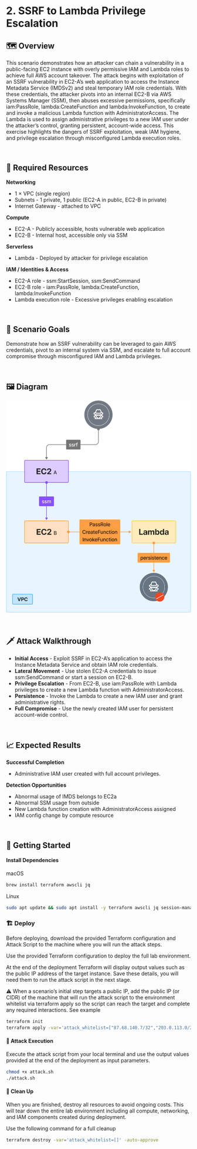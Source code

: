 # 2. SSRF to Lambda Privilege Escalation

## 🗺️ Overview
This scenario demonstrates how an attacker can chain a vulnerability in a public-facing EC2 instance with overly permissive IAM and Lambda roles to achieve full AWS account takeover. The attack begins with exploitation of an SSRF vulnerability in EC2-A’s web application to access the Instance Metadata Service (IMDSv2) and steal temporary IAM role credentials. With these credentials, the attacker pivots into an internal EC2-B via AWS Systems Manager (SSM), then abuses excessive permissions, specifically iam:PassRole, lambda:CreateFunction and lambda:InvokeFunction, to create and invoke a malicious Lambda function with AdministratorAccess. The Lambda is used to assign administrative privileges to a new IAM user under the attacker’s control, granting persistent, account-wide access. This exercise highlights the dangers of SSRF exploitation, weak IAM hygiene, and privilege escalation through misconfigured Lambda execution roles.

&nbsp;

## 🧩 Required Resources

**Networking**
- 1 × VPC (single region)
- Subnets - 1 private, 1 public (EC2-A in public, EC2-B in private)
- Internet Gateway - attached to VPC

**Compute**
- EC2-A - Publicly accessible, hosts vulnerable web application
- EC2-B - Internal host, accessible only via SSM

**Serverless**
- Lambda - Deployed by attacker for privilege escalation

**IAM / Identities & Access**
- EC2-A role - ssm:StartSession, ssm:SendCommand
- EC2-B role - iam:PassRole, lambda:CreateFunction, lambda:InvokeFunction
- Lambda execution role - Excessive privileges enabling escalation

&nbsp;

## 🎯 Scenario Goals
Demonstrate how an SSRF vulnerability can be leveraged to gain AWS credentials, pivot to an internal system via SSM, and escalate to full account compromise through misconfigured IAM and Lambda privileges.

&nbsp;

## 🖼️ Diagram
![Diagram](./diagram.png)

&nbsp;

## 🗡️ Attack Walkthrough
- **Initial Access** - Exploit SSRF in EC2-A’s application to access the Instance Metadata Service and obtain IAM role credentials.
- **Lateral Movement** - Use stolen EC2-A credentials to issue ssm:SendCommand or start a session on EC2-B.
- **Privilege Escalation** - From EC2-B, use iam:PassRole with Lambda privileges to create a new Lambda function with AdministratorAccess.
- **Persistence** - Invoke the Lambda to create a new IAM user and grant administrative rights.
- **Full Compromise** - Use the newly created IAM user for persistent account-wide control.

&nbsp;

## 📈 Expected Results
**Successful Completion**
- Administrative IAM user created with full account privileges.

**Detection Opportunities**
- Abnormal usage of IMDS belongs to EC2a
- Abnormal SSM usage from outside
- New Lambda function creation with AdministratorAccess assigned
- IAM config change by compute resource

&nbsp;

## 🚀 Getting Started

#### Install Dependencies
macOS
```bash
brew install terraform awscli jq
```
Linux
```bash
sudo apt update && sudo apt install -y terraform awscli jq session-manager-plugin
```

### 🏗️ Deploy
Before deploying, download the provided Terraform configuration and Attack Script to the machine where you will run the attack steps.

Use the provided Terraform configuration to deploy the full lab environment.

At the end of the deployment Terraform will display output values such as the public IP address of the target instance. Save these details, you will need them to run the attack script in the next stage.

⚠️ When a scenario’s initial step targets a public IP, add the public IP (or CIDR) of the machine that will run the attack script to the environment whitelist via terraform apply so the script can reach the target and complete any required interactions. See example

```bash
terraform init
terraform apply -var='attack_whitelist=["87.68.140.7/32","203.0.113.0/24"]' -auto-approve
```

#### 🎯 Attack Execution
Execute the attack script from your local terminal and use the output values provided at the end of the deployment as input parameters.

```bash
chmod +x attack.sh
./attack.sh
```

#### 🧹 Clean Up
When you are finished, destroy all resources to avoid ongoing costs. This will tear down the entire lab environment including all compute, networking, and IAM components created during deployment.

Use the following command for a full cleanup
```bash
terraform destroy -var='attack_whitelist=[]' -auto-approve
```
